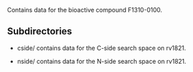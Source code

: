 Contains data for the bioactive compound F1310-0100.

## Subdirectories

- cside/ contains data for the C-side search space on rv1821.

- nside/ contains data for the N-side search space on rv1821.

